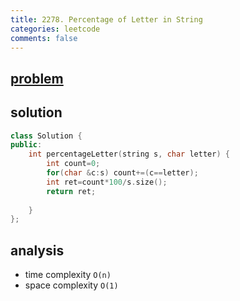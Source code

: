 ```yaml
---
title: 2278. Percentage of Letter in String
categories: leetcode
comments: false
---
```


## [problem](https://leetcode.com/problems/percentage-of-letter-in-string/)


## solution

```c++
class Solution {
public:
    int percentageLetter(string s, char letter) {
        int count=0;
        for(char &c:s) count+=(c==letter);
        int ret=count*100/s.size();
        return ret;
        
    }
};
```

## analysis
- time complexity `O(n)`
- space complexity `O(1)`